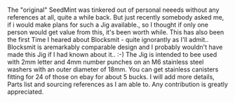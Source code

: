 ### 
The "original" SeedMint was tinkered out of personal neeeds without any references at all, quite a while back. 
But just recently somebody asked me, if i would make plans for such a Jig available., so I thought if only one person would get value from this, it's been worth while. This has also been the first Time I heared about Blocksmit - quite ignorantly as I'll admit..
Blocksmit is aremarkably comparable design and I probably wouldn't have made this Jig if I had known about it.. :-)
The Jig is intended to bee used with 2mm letter and 4mm number punches on an M6 stainless steel washers with an outer diameter of 18mm.
You can get stainless canisters fitting for 24 of those on ebay for about 5 bucks.
I will add more details, Parts list and sourcing references as I am able to. 
Any contribution is greatly appreciated.



<!--
**SeedMint/SeedMint** is a ✨ _special_ ✨ repository because its `README.md` (this file) appears on your GitHub profile.

Here are some ideas to get you started:

- 🔭 I’m currently working on ...
- 🌱 I’m currently learning ...
- 👯 I’m looking to collaborate on ...
- 🤔 I’m looking for help with ...
- 💬 Ask me about ...
- 📫 How to reach me: ...
- 😄 Pronouns: ...
- ⚡ Fun fact: ...
-->
